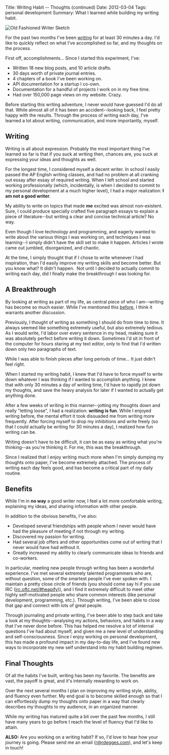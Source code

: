 Title: Writing Habit -- Thoughts (continued)
Date: 2012-03-04
Tags: personal development
Summary:
    What I learned while building my writing habit.


![Old Fashioned Writer Sketch][]


For the past two months I've been [writing][] for at least 30 minutes a day.
I'd like to quickly reflect on what I've accomplished so far, and my thoughts
on the process.

First off, accomplishments...  Since I started this experiment, I've:

-   Written 18 new blog posts, and 10 article drafts.
-   30 days worth of private journal entries.
-   4 chapters of a book I've been working on.
-   API documentation for a startup I co-own.
-   Documentation for a handful of projects I work on in my free time.
-   Had over 150,000 page views on my website.  Crazy.

Before starting this writing adventure, I never would have guessed I'd do all
that.  While almost all of it has been an accident--looking back, I feel pretty
happy with the results.  Through the process of writing each day, I've learned
a lot about writing, communication, and more importantly, myself.


## Writing

Writing is all about expression.  Probably the most important thing I've
learned so far is that if you suck at writing then, chances are, you suck at
expressing your ideas and thoughts as well.

For the longest time, I considered myself a decent writer.  In school I easily
passed the AP English writing classes, and had no problem at all cranking out
essay after essay of required writing.  When I left school and started working
professionally (which, incidentally, is when I decided to commit to my personal
development at a much higher level), I had a major realization: **I am not a
good writer**.

My ability to write on topics that made **me** excited was almost non-existent.
Sure, I could produce specially crafted five paragraph essays to explain a
piece of literature--but writing a clear and concise technical article?  No
way.

Even though I love technology and programming, and eagerly wanted to write
about the various things I was working on, and techniques I was learning--I
simply didn't have the skill set to make it happen.  Articles I wrote came out
jumbled, disorganized, and chaotic.

At the time, I simply thought that if I chose to write whenever I had
inspiration, than I'd easily improve my writing skills and become better.  But
you know what?  It didn't happen.  Not until I decided to actually commit to
writing each day, did I finally make the breakthrough I was looking for.


## A Breakthrough

By looking at writing as part of my life, as central piece of who I am--writing
has become so much easier.  While I've mentioned this [before][], I think it
warrants another discussion.

Previously, I thought of writing as something I should do from time to time.
It always seemed like something extremely useful, but also extremely tedious.
As I would write, I'd labor over every sentence in my head, making sure it was
absolutely perfect before writing it down.  Sometimes I'd sit in front of the
computer for hours staring at my text editor, only to find that I'd written
down only two paragraphs of text.

While I was able to finish pieces after long periods of time...  It just didn't
feel right.

When I started my writing habit, I knew that I'd have to force myself to write
down whatever I was thinking if I wanted to accomplish anything.  I knew that
with only 30 minutes a day of writing time, I'd have to rapidly jot down my
thoughts, and save the heavy analysis for later if I wanted to actually get
anything done.

After a few weeks of writing in this manner--jotting my thoughts down and
really "letting loose", I had a realization: **writing is fun**.  While I
enjoyed writing before, the mental effort it took dissuaded me from writing
more frequently.  After forcing myself to drop my inhibitions and write freely
(so that I could actually be writing for 30 minutes a day), I realized how fun
writing can be.

Writing doesn't have to be difficult, it can be as easy as writing what you're
thinking--as you're thinking it.  For me, this was the breakthrough.

Since I realized that I enjoy writing much more when I'm simply dumping my
thoughts onto paper, I've become extremely attached.  The process of writing
each day feels good, and has become a critical part of my daily routine.


## Benefits

While I'm in **no way** a good writer now, I feel a lot more comfortable
writing, explaining my ideas, and sharing information with other people.

In addition to the obvious benefits, I've also:

-   Developed several friendships with people whom I never would have had the
    pleasure of meeting if not through my writing.
-   Discovered my passion for writing.
-   Had several job offers and other opportunities come out of writing that I
    never would have had without it.
-   Greatly increased my ability to clearly communicate ideas to friends and
    co-workers.

In particular, meeting new people through writing has been a wonderful
experience.  I've met several extremely talented programmers who are, without
question, some of the smartest people I've ever spoken with.  I maintain a
pretty close circle of friends (you should come say hi if you use IRC
([irc.oftc.net/#heapify][])), and I find it extremely difficult to meet other
highly self-motivated people who share common interests (like personal
development, programming, etc.).  Through writing, I've been able to close that
gap and connect with lots of great people.

Through journaling and private writing, I've been able to step back and take a
look at my thoughts--analysing my actions, behaviors, and habits in a way that
I've never done before.  This has helped me resolve a lot of internal questions
I've had about myself, and given me a new level of understanding and
self-consciousness.  Since I enjoy working on personal development, this has
made a profound impact in my day-to-day life, and I've found new ways to
incorporate my new self understand into my habit building regimen.


## Final Thoughts

Of all the habits I've built, writing has been my favorite.  The benefits are
vast, the payoff is great, and it's internally rewarding to work on.

Over the next several months I plan on improving my writing style, ability, and
fluency even further.  My end goal is to become skilled enough so that I can
effortlessly dump my thoughts onto paper in a way that clearly describes my
thoughts to my audience, in an organized manner.

While my writing has matured quite a bit over the past few months, I still have
many years to go before I reach the level of fluency that I'd like to attain.

**ALSO:** Are you working on a writing habit?  If so, I'd love to hear how your
journey is going.  Please send me an email ([r@rdegges.com][]), and let's
keep in touch!


  [Old Fashioned Writer Sketch]: {filename}/images/2012/old-fashioned-writer-sketch.png "Old Fashioned Writer Sketch"
  [writing]: {filename}/articles/2011/establishing-a-writing-habit.md "Establishing a Writing Habit"
  [before]: {filename}/articles/2012/writing-habit-complete.md "Writing Habit -- Complete"
  [irc.oftc.net/#heapify]: irc://irc.oftc.net/#heapify "#heapify"
  [r@rdegges.com]: mailto:r@rdegges.com "Randall Degges' Email"
